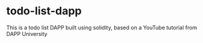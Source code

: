 # todo-list-dapp
This is a todo list DAPP built using solidity, based on a YouTube tutorial from DAPP University 

